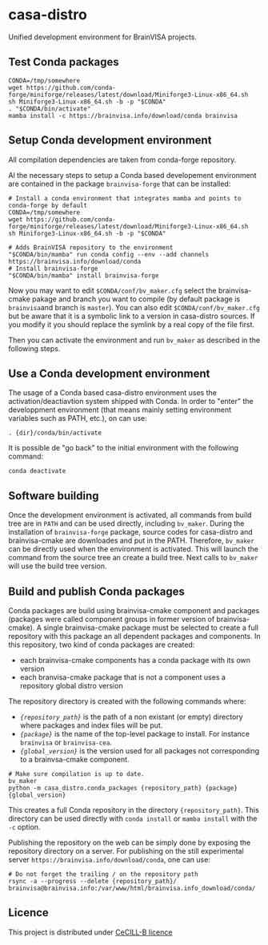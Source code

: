 # casa-distro
Unified development environment for BrainVISA projects.

## Test Conda packages

```
CONDA=/tmp/somewhere
wget https://github.com/conda-forge/miniforge/releases/latest/download/Miniforge3-Linux-x86_64.sh
sh Miniforge3-Linux-x86_64.sh -b -p "$CONDA"
. "$CONDA/bin/activate"
mamba install -c https://brainvisa.info/download/conda brainvisa
```

## Setup Conda development environment

All compilation dependencies are taken from conda-forge repository.

Al the necessary steps to setup a Conda based developement environment are contained in the package `brainvisa-forge` that can be installed:

```shell
# Install a conda environment that integrates mamba and points to conda-forge by default
CONDA=/tmp/somewhere
wget https://github.com/conda-forge/miniforge/releases/latest/download/Miniforge3-Linux-x86_64.sh
sh Miniforge3-Linux-x86_64.sh -b -p "$CONDA"

# Adds BrainVISA repository to the environment
"$CONDA/bin/mamba" run conda config --env --add channels https://brainvisa.info/download/conda
# Install brainvisa-forge
"$CONDA/bin/mamba" install brainvisa-forge
```

Now you may want to edit `$CONDA/conf/bv_maker.cfg` select the brainvisa-cmake pakage and branch you want to compile (by default package is `brainvisa`and branch is `master`). You can also edit `$CONDA/conf/bv_maker.cfg` but be aware that it is a symbolic link to a version in casa-distro sources. If you modify it you should replace the symlink by a real copy of the file first.

Then you can activate the environment and run `bv_maker` as described in the following steps.

## Use a Conda development environment

The usage of a Conda based casa-distro environment uses the activation/deactiavtion system shipped with Conda. In order to "enter" the developpment environment (that means mainly setting environment variables such as PATH, etc.), on can use:

```
. {dir}/conda/bin/activate
```

It is possible de "go back" to the initial environment with the following command:

```
conda deactivate
```

## Software building

Once the development environment is activated, all commands from build tree are in `PATH` and can be used directly, including `bv_maker`. During the installation of `brainvisa-forge` package, source codes for casa-distro and brainvisa-cmake are downloades and put in the PATH. Therefore, `bv_maker` can be directly used when the environment is activated. This will launch the command from the source tree an create a build tree. Next calls to `bv_maker` will use the build tree version.

## Build and publish Conda packages

Conda packages are build using brainvisa-cmake component and packages (packages were called component groups in former version of brainvisa-cmake). A single brainvisa-cmake package must be selected to create a full repository with this package an all dependent packages and components. In this repository, two kind of conda packages are created:

- each brainvisa-cmake components has a conda package with its own version
- each branvisa-cmake package that is not a component uses a repository global distro version

The repository directory is created with the following commands where:
- *`{repository_path}`* is the path of a non existant (or empty) directory where packages and index files will be put.
- *`{package}`* is the name of the top-level package to install. For instance `brainvisa` or `brainvisa-cea`.
- *`{global_version}`* is the version used for all packages not corresponding to a brainvsa-cmake component.

```
# Make sure compilation is up to date.
bv_maker
python -m casa_distro.conda_packages {repository_path} {package} {global_version}
```

This creates a full Conda repository in the directory `{repository_path}`. This directory can be used directly with `conda install` or `mamba install` with the `-c` option.

Publishing the repository on the web can be simply done by exposing the repository directory on a server. For publishing on the still experimental server `https://brainvisa.info/download/conda`, one can use: 

```
# Do not forget the trailing / on the repository path
rsync -a --progress --delete {repository_path}/ brainvisa@brainvisa.info:/var/www/html/brainvisa.info_download/conda/
```

## Licence
This project is distributed under [CeCILL-B licence](http://www.cecill.info/licences/Licence_CeCILL-B_V1-en.html)
